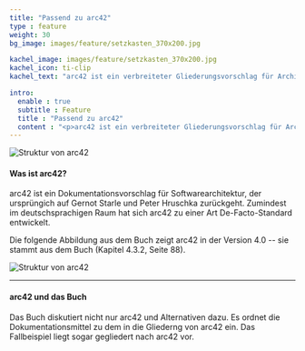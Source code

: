 ```yaml
---
title: "Passend zu arc42"
type : feature
weight: 30
bg_image: images/feature/setzkasten_370x200.jpg

kachel_image: images/feature/setzkasten_370x200.jpg
kachel_icon: ti-clip
kachel_text: "arc42 ist ein verbreiteter Gliederungsvorschlag für Architekturbeschreibungen. Das Buch ordnet seine Zutaten in diese Gliederung ein."

intro:
  enable : true
  subtitle : Feature
  title : "Passend zu arc42"
  content : "<p>arc42 ist ein verbreiteter Gliederungsvorschlag für Architekturbeschreibungen. Das Buch ordnet seine Dokumentationsmittel in diese Gliederung ein.</p>"
---
```


![Struktur von arc42](/images/feature/arc42_logo.png)

#### Was ist arc42?

arc42 ist ein Dokumentationsvorschlag für Softwarearchitektur, der ursprüngich auf Gernot Starle und Peter Hruschka zurückgeht.
Zumindest im deutschsprachigen Raum hat sich arc42 zu einer Art De-Facto-Standard entwickelt.

Die folgende Abbildung aus dem Buch zeigt arc42 in der Version 4.0 -- sie stammt aus dem Buch (Kapitel 4.3.2, Seite 88).

![Struktur von arc42](/images/feature/arc42_ueberblick.png)

<hr/>

#### arc42 und das Buch

Das Buch diskutiert nicht nur arc42 und Alternativen dazu. Es ordnet die Dokumentationsmittel zu dem in die Gliederng von arc42 ein. Das Fallbeispiel liegt sogar gegliedert nach arc42 vor.
